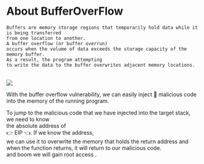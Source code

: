 # About BufferOverFlow
```
Buffers are memory storage regions that temporarily hold data while it is being transferred 
from one location to another.
A buffer overflow (or buffer overrun) 
occurs when the volume of data exceeds the storage capacity of the memory buffer. 
As a result, the program attempting
to write the data to the buffer overwrites adjacent memory locations.

```
<br>
<img src="https://raw.githubusercontent.com/walczy/BufferOverFlow/main/1.png"></img>
<br>

With the buffer overflow vulnerability, we can easily inject 💉 malicious code into the memory
of the running program. <br>

To jump to the malicious code that we have injected into the target stack, we need to know<br>
the absolute address of <br>
👉 EIP 👈. If we know the address,<br>
we can use it to overwrite the memory that holds the return address and when the
function returns, it will return to our malicious code.<br>
and boom we will gain root access . 

